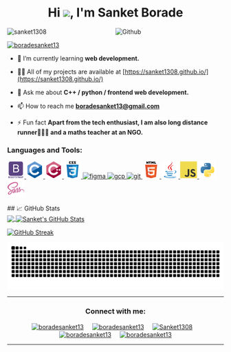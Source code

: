 <h4 align="center"> 
  
<h1 align="center">Hi <img src="https://github.com/TheDudeThatCode/TheDudeThatCode/blob/master/Assets/Hi.gif" width="29px"/>, I'm Sanket Borade </h1>
 
<img width="50%" align="right" alt="Github" src="https://user-images.githubusercontent.com/60788180/131893851-b24002a3-72be-40cf-a179-7cbdff89b087.gif" />

<p align="left"> <img src="https://komarev.com/ghpvc/?username=sanket1308&label=Profile%20views&color=FF00FF&style=flat" alt="sanket1308" /> </p>

<p align="left"> <a href="https://twitter.com/boradesanket13" target="blank"><img src="https://img.shields.io/twitter/follow/boradesanket13?logo=twitter&style=for-the-badge"  alt="boradesanket13" /></a> </p>

- 🌱 I’m currently learning **web development.**

- 👨‍💻 All of my projects are available at [https://sanket1308.github.io/](https://sanket1308.github.io/)

- 💬 Ask me about **C++ / python / frontend web development.**

- 📫 How to reach me **boradesanket13@gmail.com**

- ⚡ Fun fact **Apart from the tech enthusiast, I am also long distance runner🏃‍♀️💨 and a maths teacher at an NGO.**

<h3 align="left">Languages and Tools:</h3>
<p align="left"> <a href="https://getbootstrap.com" target="_blank"> <img src="https://raw.githubusercontent.com/devicons/devicon/master/icons/bootstrap/bootstrap-plain-wordmark.svg" alt="bootstrap" width="40" height="40"/> </a> <a href="https://www.cprogramming.com/" target="_blank"> <img src="https://raw.githubusercontent.com/devicons/devicon/master/icons/c/c-original.svg" alt="c" width="40" height="40"/> </a> <a href="https://www.w3schools.com/cpp/" target="_blank"> <img src="https://raw.githubusercontent.com/devicons/devicon/master/icons/cplusplus/cplusplus-original.svg" alt="cplusplus" width="40" height="40"/> </a> <a href="https://www.w3schools.com/css/" target="_blank"> <img src="https://raw.githubusercontent.com/devicons/devicon/master/icons/css3/css3-original-wordmark.svg" alt="css3" width="40" height="40"/> </a> <a href="https://www.figma.com/" target="_blank"> <img src="https://www.vectorlogo.zone/logos/figma/figma-icon.svg" alt="figma" width="40" height="40"/> </a> <a href="https://cloud.google.com" target="_blank"> <img src="https://www.vectorlogo.zone/logos/google_cloud/google_cloud-icon.svg" alt="gcp" width="40" height="40"/> </a> <a href="https://git-scm.com/" target="_blank"> <img src="https://www.vectorlogo.zone/logos/git-scm/git-scm-icon.svg" alt="git" width="40" height="40"/> </a> <a href="https://www.w3.org/html/" target="_blank"> <img src="https://raw.githubusercontent.com/devicons/devicon/master/icons/html5/html5-original-wordmark.svg" alt="html5" width="40" height="40"/> </a> <a href="https://www.java.com" target="_blank"> <img src="https://raw.githubusercontent.com/devicons/devicon/master/icons/java/java-original.svg" alt="java" width="40" height="40"/> </a> <a href="https://developer.mozilla.org/en-US/docs/Web/JavaScript" target="_blank"> <img src="https://raw.githubusercontent.com/devicons/devicon/master/icons/javascript/javascript-original.svg" alt="javascript" width="40" height="40"/> </a> <a href="https://www.python.org" target="_blank"> <img src="https://raw.githubusercontent.com/devicons/devicon/master/icons/python/python-original.svg" alt="python" width="40" height="40"/> </a> <a href="https://sass-lang.com" target="_blank"> <img src="https://raw.githubusercontent.com/devicons/devicon/master/icons/sass/sass-original.svg" alt="sass" width="40" height="40"/> </a> </p>
 
<p>
## &#x1f4c8; GitHub Stats<br/>

<a href="https://github.com/Sanket1308/Sanket1308">
  <img align="center" src="https://github-readme-stats.vercel.app/api/top-langs/?username=Sanket1308&hide=java,html,tex&title_color=ff1a8c&text_color=e6e6e6&icon_color=2bbc8a&bg_color=1d1f21&langs_count=3" />
</a>
  
<a href="https://github.com/Sanket1308/Sanket1308">
  <img align="center" src="https://github-readme-stats.vercel.app/api?username=Sanket1308&show_icons=true&line_height=27&count_private=true&title_color=ff1a8c&text_color=e6e6e6&icon_color=ff1a8c&bg_color=1d1f21" alt="Sanket's GitHub Stats" />
</a>

[![GitHub Streak](https://github-readme-streak-stats.herokuapp.com/?user=Sanket1308&theme=radical)](https://git.io/streak-stats)
</p>

<p align="center">
  <img src="https://github.com/Sanket1308/Sanket1308/raw/output/github-contribution-grid-snake.svg" alt="snake"></center>
</p>

<hr>

<h3 align="center">Connect with me:</h3>
<p align="center">
<a href="https://twitter.com/boradesanket13" target="blank"><img align="center" src="https://img.icons8.com/bubbles/100/000000/twitter.png" alt="boradesanket13" height="75" width="75" /></a> &nbsp;&nbsp;&nbsp;
<a href="https://www.linkedin.com/in/boradesanket13/" target="blank"><img align="center" src="https://img.icons8.com/bubbles/100/000000/linkedin.png" alt="boradesanket13" height="75" width="75" /></a>&nbsp;&nbsp;&nbsp;&nbsp;
<a href="https://sanket1308.github.io/" target="blank"><img align="center" src="https://img.icons8.com/bubbles/100/000000/man-window.png" alt="Sanket1308" height="75" width="75" /></a>&nbsp;&nbsp;&nbsp;&nbsp;
<a href="https://medium.com/@boradesanket13" target="blank"><img align="center" src="https://img.icons8.com/bubbles/100/000000/medium-new.png" alt="boradesanket13" height="75" width="75" /></a>&nbsp;&nbsp;&nbsp;&nbsp;
<a href="https://www.hackerrank.com/boradesanket13" target="blank"><img align="center" src="https://raw.githubusercontent.com/rahuldkjain/github-profile-readme-generator/master/src/images/icons/Social/hackerrank.svg" alt="boradesanket13" height="75" width="75" /></a>
</p>
<hr>
